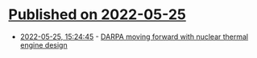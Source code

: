 # [Published on 2022-05-25](index.md)

* [2022-05-25, 15:24:45](https://news.ycombinator.com/item?id=31505883) - [DARPA moving forward with nuclear thermal engine design](https://orbitalindex.com/archive/2022-05-25-Issue-170/)
